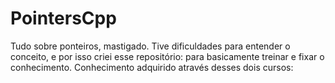 # PointersCpp
Tudo sobre ponteiros, mastigado. Tive dificuldades para entender o conceito, e por isso criei esse repositório: para basicamente treinar e fixar o conhecimento. Conhecimento adquirido através desses dois cursos:
